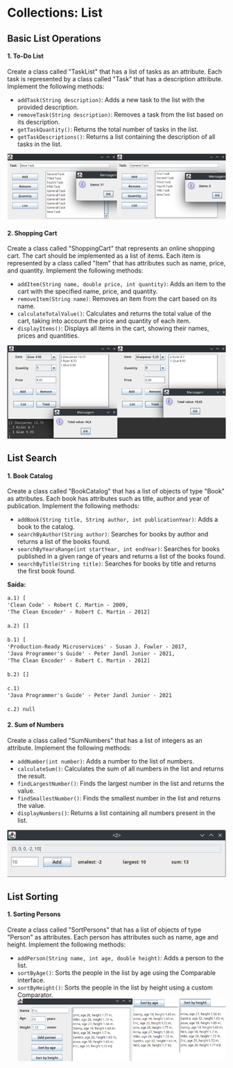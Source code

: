 # Collections: List
## Basic List Operations
#### 1. To-Do List
Create a class called "TaskList" that has a list of tasks as an attribute. Each task is represented by a class called "Task" that has a description attribute. Implement the following methods:

  -  `addTask(String description)`: 	Adds a new task to the list with the provided description.
  -  `removeTask(String description)`: 	Removes a task from the list based on its description.
  -  `getTaskQuantity()`: 	Returns the total number of tasks in the list.
  -  `getTaskDescriptions()`: 	Returns a list containing the description of all tasks in the list.

  ![(tasklist.png)](https://github.com/rm48/dio/blob/main/java/bra/collections/src/list/task/tasklist.png)
  
#### 2. Shopping Cart
Create a class called "ShoppingCart" that represents an online shopping cart. The cart should be implemented as a list of items. Each item is represented by a class called "Item" that has attributes such as name, price, and quantity. Implement the following methods:

  -  `addItem(String name, double price, int quantity)`: 	Adds an item to the cart with the specified name, price, and quantity.
  -  `removeItem(String name)`: 	Removes an item from the cart based on its name.
  -  `calculateTotalValue()`: 	Calculates and returns the total value of the cart, taking into account the price and quantity of each item.
  -  `displayItems()`: 	Displays all items in the cart, showing their names, prices and quantities.
  
  ![(shoppingcart.png)](https://github.com/rm48/dio/blob/main/java/bra/collections/src/list/cart/shoppingcart.png)
  
## List Search
#### 1. Book Catalog
Create a class called "BookCatalog" that has a list of objects of type "Book" as attributes. Each book has attributes such as title, author and year of publication. Implement the following methods:

  -  `addBook(String title, String author, int publicationYear)`: Adds a book to the catalog.
  -  `searchByAuthor(String author)`: Searches for books by author and returns a list of the books found.
  -  `searchByYearsRange(int startYear, int endYear)`: Searches for books published in a given range of years and returns a list of the books found.
  -  `searchByTitle(String title)`: Searches for books by title and returns the first book found.

**Saída:**

```
a.1) [
'Clean Code' - Robert C. Martin - 2009, 
'The Clean Encoder' - Robert C. Martin - 2012]

a.2) []

b.1) [
'Production-Ready Microservices' - Susan J. Fowler - 2017, 
'Java Programmer's Guide' - Peter Jandl Junior - 2021, 
'The Clean Encoder' - Robert C. Martin - 2012]

b.2) []

c.1) 
'Java Programmer's Guide' - Peter Jandl Junior - 2021

c.2) null
```

#### 2. Sum of Numbers
Create a class called "SumNumbers" that has a list of integers as an attribute. Implement the following methods:

  -  `addNumber(int number)`: Adds a number to the list of numbers.
  -  `calculateSum()`: Calculates the sum of all numbers in the list and returns the result.
  -  `findLargestNumber()`: Finds the largest number in the list and returns the value.
  -  `findSmallestNumber()`: Finds the smallest number in the list and returns the value.
  -  `displayNumbers()`: Returns a list containing all numbers present in the list.
  
  ![(sumNum.png)](https://github.com/rm48/dio/blob/main/java/bra/collections/src/list/search/sumNum.png)
  
##  List Sorting
#### 1. Sorting Persons

Create a class called "SortPersons" that has a list of objects of type "Person" as attributes. Each person has attributes such as name, age and height. Implement the following methods:

  -  `addPerson(String name, int age, double height)`: Adds a person to the list.
  -  `sortByAge()`: Sorts the people in the list by age using the Comparable interface.
  -  `sortByHeight()`: Sorts the people in the list by height using a custom Comparator.
  ![(person.png)](https://github.com/rm48/dio/blob/main/java/bra/collections/src/list/sort/person.png)